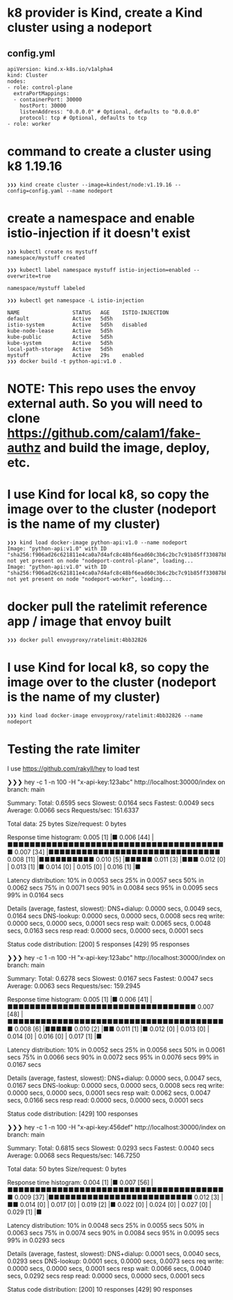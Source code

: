 # k8 provider is Kind, create a Kind cluster using a nodeport

## config.yml
```
apiVersion: kind.x-k8s.io/v1alpha4
kind: Cluster
nodes:
- role: control-plane
  extraPortMappings:
  - containerPort: 30000
    hostPort: 30000
    listenAddress: "0.0.0.0" # Optional, defaults to "0.0.0.0"
    protocol: tcp # Optional, defaults to tcp
- role: worker
```

# command to create a cluster using k8 1.19.16
```
❯❯❯ kind create cluster --image=kindest/node:v1.19.16 --config=config.yaml --name nodeport
```


# create a namespace and enable istio-injection if it doesn't exist
```
❯❯❯ kubectl create ns mystuff
namespace/mystuff created

❯❯❯ kubectl label namespace mystuff istio-injection=enabled --overwrite=true

namespace/mystuff labeled

❯❯❯ kubectl get namespace -L istio-injection

NAME                 STATUS   AGE    ISTIO-INJECTION
default              Active   5d5h
istio-system         Active   5d5h   disabled
kube-node-lease      Active   5d5h
kube-public          Active   5d5h
kube-system          Active   5d5h
local-path-storage   Active   5d5h
mystuff              Active   29s    enabled
❯❯❯ docker build -t python-api:v1.0 .
```

# NOTE: This repo uses the envoy external auth. So you will need to clone https://github.com/calam1/fake-authz and build the image, deploy, etc.




# I use Kind for local k8, so copy the image over to the cluster (nodeport is the name of my cluster)
```
❯❯❯ kind load docker-image python-api:v1.0 --name nodeport
Image: "python-api:v1.0" with ID "sha256:f906ad26c621811e4ca0a7d4afc8c48bf6ead60c3b6c2bc7c91b85ff33087bb3" not yet present on node "nodeport-control-plane", loading...
Image: "python-api:v1.0" with ID "sha256:f906ad26c621811e4ca0a7d4afc8c48bf6ead60c3b6c2bc7c91b85ff33087bb3" not yet present on node "nodeport-worker", loading...
```

# docker pull the ratelimit reference app / image that envoy built
```
❯❯❯ docker pull envoyproxy/ratelimit:4bb32826
```

# I use Kind for local k8, so copy the image over to the cluster (nodeport is the name of my cluster)
```
❯❯❯ kind load docker-image envoyproxy/ratelimit:4bb32826 --name nodeport
```

# Testing the rate limiter
I use https://github.com/rakyll/hey to load test


❯❯❯ hey -c 1 -n 100 -H "x-api-key:123abc" http://localhost:30000/index                                                                                                                  on branch: main

Summary:
  Total:        0.6595 secs
  Slowest:      0.0164 secs
  Fastest:      0.0049 secs
  Average:      0.0066 secs
  Requests/sec: 151.6337

  Total data:   25 bytes
  Size/request: 0 bytes

Response time histogram:
  0.005 [1]     |■
  0.006 [44]    |■■■■■■■■■■■■■■■■■■■■■■■■■■■■■■■■■■■■■■■■
  0.007 [34]    |■■■■■■■■■■■■■■■■■■■■■■■■■■■■■■■
  0.008 [11]    |■■■■■■■■■■
  0.010 [5]     |■■■■■
  0.011 [3]     |■■■
  0.012 [0]     |
  0.013 [1]     |■
  0.014 [0]     |
  0.015 [0]     |
  0.016 [1]     |■


Latency distribution:
  10% in 0.0053 secs
  25% in 0.0057 secs
  50% in 0.0062 secs
  75% in 0.0071 secs
  90% in 0.0084 secs
  95% in 0.0095 secs
  99% in 0.0164 secs

Details (average, fastest, slowest):
  DNS+dialup:   0.0000 secs, 0.0049 secs, 0.0164 secs
  DNS-lookup:   0.0000 secs, 0.0000 secs, 0.0008 secs
  req write:    0.0000 secs, 0.0000 secs, 0.0001 secs
  resp wait:    0.0065 secs, 0.0048 secs, 0.0163 secs
  resp read:    0.0000 secs, 0.0000 secs, 0.0001 secs

Status code distribution:
  [200] 5 responses
  [429] 95 responses



❯❯❯ hey -c 1 -n 100 -H "x-api-key:123abc" http://localhost:30000/index                                                                                                                  on branch: main

Summary:
  Total:        0.6278 secs
  Slowest:      0.0167 secs
  Fastest:      0.0047 secs
  Average:      0.0063 secs
  Requests/sec: 159.2945


Response time histogram:
  0.005 [1]     |■
  0.006 [41]    |■■■■■■■■■■■■■■■■■■■■■■■■■■■■■■■■■■
  0.007 [48]    |■■■■■■■■■■■■■■■■■■■■■■■■■■■■■■■■■■■■■■■■
  0.008 [6]     |■■■■■
  0.010 [2]     |■■
  0.011 [1]     |■
  0.012 [0]     |
  0.013 [0]     |
  0.014 [0]     |
  0.016 [0]     |
  0.017 [1]     |■


Latency distribution:
  10% in 0.0052 secs
  25% in 0.0056 secs
  50% in 0.0061 secs
  75% in 0.0066 secs
  90% in 0.0072 secs
  95% in 0.0076 secs
  99% in 0.0167 secs

Details (average, fastest, slowest):
  DNS+dialup:   0.0000 secs, 0.0047 secs, 0.0167 secs
  DNS-lookup:   0.0000 secs, 0.0000 secs, 0.0008 secs
  req write:    0.0000 secs, 0.0000 secs, 0.0001 secs
  resp wait:    0.0062 secs, 0.0047 secs, 0.0166 secs
  resp read:    0.0000 secs, 0.0000 secs, 0.0001 secs

Status code distribution:
  [429] 100 responses


❯❯❯ hey -c 1 -n 100 -H "x-api-key:456def" http://localhost:30000/index                                                                                                                  on branch: main

Summary:
  Total:        0.6815 secs
  Slowest:      0.0293 secs
  Fastest:      0.0040 secs
  Average:      0.0068 secs
  Requests/sec: 146.7250

  Total data:   50 bytes
  Size/request: 0 bytes

Response time histogram:
  0.004 [1]     |■
  0.007 [56]    |■■■■■■■■■■■■■■■■■■■■■■■■■■■■■■■■■■■■■■■■
  0.009 [37]    |■■■■■■■■■■■■■■■■■■■■■■■■■■
  0.012 [3]     |■■
  0.014 [0]     |
  0.017 [0]     |
  0.019 [2]     |■
  0.022 [0]     |
  0.024 [0]     |
  0.027 [0]     |
  0.029 [1]     |■


Latency distribution:
  10% in 0.0048 secs
  25% in 0.0055 secs
  50% in 0.0063 secs
  75% in 0.0074 secs
  90% in 0.0084 secs
  95% in 0.0095 secs
  99% in 0.0293 secs

Details (average, fastest, slowest):
  DNS+dialup:   0.0001 secs, 0.0040 secs, 0.0293 secs
  DNS-lookup:   0.0001 secs, 0.0000 secs, 0.0073 secs
  req write:    0.0000 secs, 0.0000 secs, 0.0001 secs
  resp wait:    0.0066 secs, 0.0040 secs, 0.0292 secs
  resp read:    0.0000 secs, 0.0000 secs, 0.0001 secs

Status code distribution:
  [200] 10 responses
  [429] 90 responses

